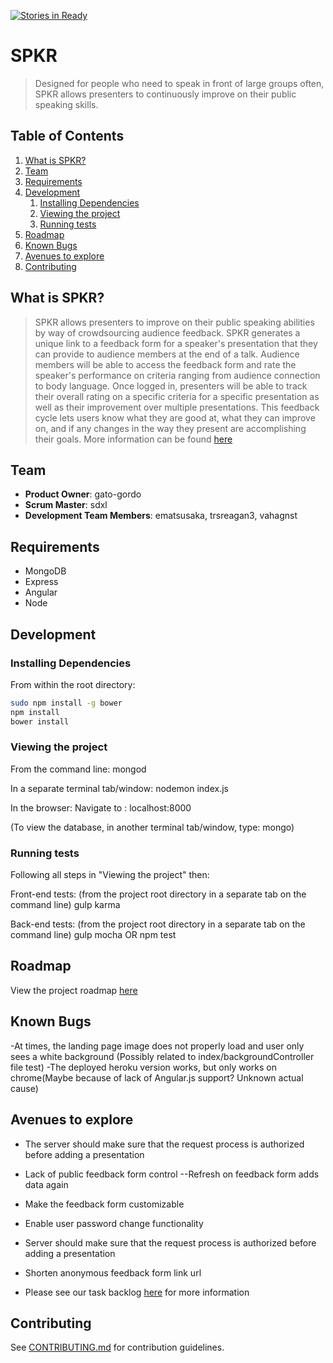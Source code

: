 [![Stories in Ready](https://badge.waffle.io/glorypod/spkr.png?label=ready&title=Ready)](https://waffle.io/glorypod/spkr)
# SPKR 

  > Designed for people who need to speak in front of large groups often, SPKR allows presenters to continuously improve on their public speaking skills. 


## Table of Contents

1. [What is SPKR?](#what-is-spkr)
1. [Team](#team)
1. [Requirements](#requirements)
1. [Development](#development)
    1. [Installing Dependencies](#installing-dependencies)
    1. [Viewing the project](#viewing-the-project)
    1. [Running tests](#running-tests)
1. [Roadmap](#roadmap)
1. [Known Bugs](#known-bugs)
1. [Avenues to explore](#avenues-to-explore)
1. [Contributing](#contributing)


## What is SPKR?

> SPKR allows presenters to improve on their public speaking abilities by way of crowdsourcing audience feedback. SPKR generates a unique link to a feedback form for a speaker's presentation that they can provide to audience members at the end of a talk. Audience members will be able to access the feedback form and rate the speaker's performance on criteria ranging from audience connection to body language. 
Once logged in, presenters will be able to track their overall rating on a specific criteria for a specific presentation as well as their improvement over multiple presentations. This feedback cycle lets users know what they are good at, what they can improve on, and if any changes in the way they present are accomplishing their goals. More information can be found [here](https://github.com/glorypod/spkr/blob/master/_PRESS-RELEASE.md)

## Team

  - __Product Owner__: gato-gordo
  - __Scrum Master__: sdxl
  - __Development Team Members__: ematsusaka, trsreagan3, vahagnst 
  
## Requirements
- MongoDB
- Express 
- Angular 
- Node 

## Development

### Installing Dependencies

From within the root directory:

```sh
sudo npm install -g bower
npm install
bower install
```

### Viewing the project

From the command line:
mongod

In a separate terminal tab/window:
nodemon index.js

In the browser:
Navigate to : 
localhost:8000

(To view the database, in another terminal tab/window, type:
mongo)

### Running tests
Following all steps in "Viewing the project" then:

Front-end tests: 
(from the project root directory in a separate tab on the command line)
gulp karma

Back-end tests:
(from the project root directory in a separate tab on the command line)
gulp mocha OR npm test

## Roadmap

View the project roadmap [here](https://github.com/glorypod/spkr/issues)

## Known Bugs

-At times, the landing page image does not properly load and user only sees a white background (Possibly related to index/backgroundController file test)
-The deployed heroku version works, but only works on chrome(Maybe because of lack of Angular.js support? Unknown actual cause)

## Avenues to explore
- The server should make sure that the request process is authorized before adding a presentation

- Lack of public feedback form control
  --Refresh on feedback form adds data again

- Make the feedback form customizable

- Enable user password change functionality

- Server should make sure that the request process is authorized before adding a presentation

- Shorten anonymous feedback form link url

- Please see our task backlog [here](https://waffle.io/glorypod/spkr) for more information

## Contributing

See [CONTRIBUTING.md](https://github.com/glorypod/spkr/blob/master/_CONTRIBUTING.md) for contribution guidelines.
